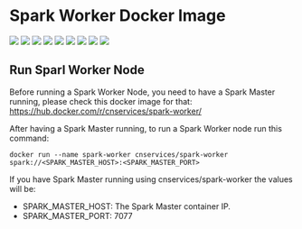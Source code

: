 # Spark Worker Docker Image

[![](https://img.shields.io/docker/pulls/cnservices/spark-worker)](https://hub.docker.com/r/cnservices/spark-worker/)
[![](hhttps://img.shields.io/docker/build/cnservices/spark-worker)](https://hub.docker.com/r/cnservices/spark-worker/)
[![](https://img.shields.io/docker/automated/cnservices/spark-worker)](https://hub.docker.com/r/cnservices/spark-worker/)
[![](https://img.shields.io/docker/stars/cnservices/spark-worker)](https://hub.docker.com/r/cnservices/spark-worker/)
[![](https://img.shields.io/github/license/cn-docker/spark-worker)](https://github.com/cn-docker/spark-worker)
[![](https://img.shields.io/github/issues/cn-docker/spark-worker)](https://github.com/cn-docker/spark-worker)
[![](https://img.shields.io/github/issues-closed/cn-docker/spark-worker)](https://github.com/cn-docker/spark-worker)
[![](https://img.shields.io/github/languages/code-size/cn-docker/spark-worker)](https://github.com/cn-docker/spark-worker)
[![](https://img.shields.io/github/repo-size/cn-docker/spark-worker)](https://github.com/cn-docker/spark-worker)

## Run Sparl Worker Node

Before running a Spark Worker Node, you need to have a Spark Master running, please check this docker image for that: https://hub.docker.com/r/cnservices/spark-worker/

After having a Spark Master running, to run a Spark Worker node run this command:

    docker run --name spark-worker cnservices/spark-worker spark://<SPARK_MASTER_HOST>:<SPARK_MASTER_PORT>

If you have Spark Master running using cnservices/spark-worker the values will be:  
- SPARK_MASTER_HOST: The Spark Master container IP.  
- SPARK_MASTER_PORT: 7077
